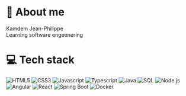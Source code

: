 # 💭 About me
Kamdem Jean-Philippe<br />Learning software engeenering

# 💻 Tech stack
![HTML5](https://img.shields.io/badge/HTML5-e54d26)
![CSS3](https://img.shields.io/badge/CSS3-254ee4)
![Javascript](https://img.shields.io/badge/JavaScript-e9ca32)
![Typescript](https://img.shields.io/badge/Typescript-3077c5)
![Java](https://img.shields.io/badge/Java-e81f24)
![SQL](https://img.shields.io/badge/SQL-fff)
![Node.js](https://img.shields.io/badge/Node.js-399b52)
![Angular](https://img.shields.io/badge/Angular-a71c29)
![React](https://img.shields.io/badge/React-5fdcfb)
![Spring Boot](https://img.shields.io/badge/Spring_Boot-72af3f)
![Docker](https://img.shields.io/badge/Docker-039cfd)
![]()
